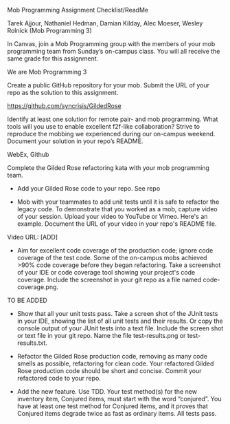 Mob Programming Assignment Checklist/ReadMe

Tarek Ajjour, Nathaniel Hedman, Damian Kilday, Alec Moeser, Wesley Rolnick (Mob Programming 3)


In Canvas, join a Mob Programming group with the members of your mob programming team from Sunday’s on-campus
class. You will all receive the same grade for this assignment.

We are Mob Programming 3


Create a public GitHub repository for your mob. Submit the URL of your repo as the solution to this assignment.

https://github.com/syncrisis/GildedRose


Identify at least one solution for remote pair- and mob programming. What tools will you use to
enable excellent f2f-like collaboration? Strive to reproduce the mobbing we experienced during our
on-campus weekend. Document your solution in your repo’s README.

WebEx, Github


Complete the Gilded Rose refactoring kata with your mob programming team.
- Add your Gilded Rose code to your repo.
See repo


- Mob with your teammates to add unit tests until it is safe to refactor the legacy code. To
demonstrate that you worked as a mob, capture video of your session. Upload your video to YouTube
or Vimeo. Here's an example. Document the URL of your video in your repo's README file.

Video URL: [ADD]


- Aim for excellent code coverage of the production code; ignore code coverage of the test code.
Some of the on-campus mobs achieved >90% code coverage before they began refactoring. Take a screenshot
of your IDE or code coverage tool showing your project's code coverage. Include the screenshot in your
git repo as a file named code-coverage.png.

TO BE ADDED


- Show that all your unit tests pass. Take a screen shot of the JUnit tests in your IDE, showing the list
of all unit tests and their results. Or copy the console output of your JUnit tests into a text file. Include
the screen shot or text file in your git repo. Name the file test-results.png or test-results.txt.




- Refactor the Gilded Rose production code, removing as many code smells as possible, refactoring for
clean code. Your refactored Gilded Rose production code should be short and concise. Commit your refactored
code to your repo.



- Add the new feature. Use TDD. Your test method(s) for the new inventory item, Conjured items, must start
with the word “conjured”. You have at least one test method for Conjured items, and it proves that Conjured
items degrade twice as fast as ordinary items. All tests pass.



